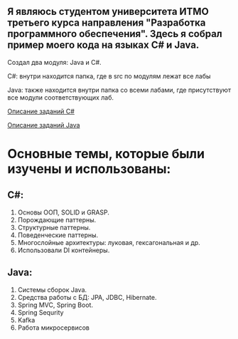 ## Я являюсь студентом университета ИТМО третьего курса направления "Разработка программного обеспечения". Здесь я собрал пример моего кода на языках C# и Java.

Создал два модуля: Java и C#.


C#: внутри находится папка, где в src по модулям лежат все лабы

Java: также находится внутри папка со всеми лабами, где присутствуют все модули соответствующих лаб.

[Описание заданий С#](https://ronimizy.notion.site/Labs-ebf31349fa0a4c0d9328b198cfebed4e)


[Описание заданий Java](https://gist.github.com/DianaNeumann/8ef03e192895c857656371f0e6818e62)


# Основные темы, которые были изучены и использованы:
## C#:
1. Основы ООП, SOLID и GRASP.
2. Порождающие паттерны.
3. Структурные паттерны.
4. Поведенческие паттерны.
5. Многослойные архитектуры: луковая, гексагональная и др.
6. Использовали DI контейнеры.

## Java:
1. Системы сборок Java.
2. Средства работы с БД: JPA, JDBC, Hibernate.
3. Spring MVC, Spring Boot.
4. Spring Sequrity
5. Kafka
6. Работа микросервисов
